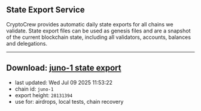 ## State Export Service
CryptoCrew provides automatic daily state exports for all chains we validate. State export files can be used as genesis files and are a snapshot of the current blockchain state, including all validators, accounts, balances and delegations.

---
**Download: [juno-1 state export](https://dl-eu2.ccvalidators.com/SERVICE/juno/juno-1_export_28131394.json)**
---

- last updated: Wed Jul 09 2025 11:53:22
- chain id: `juno-1`
- export height: `28131394`
- use for: airdrops, local tests, chain recovery
